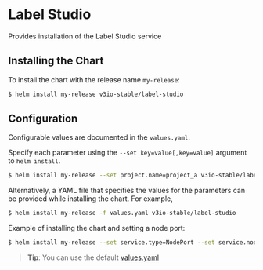 # Label Studio

Provides installation of the Label Studio service

## Installing the Chart

To install the chart with the release name `my-release`:

```bash
$ helm install my-release v3io-stable/label-studio
```

## Configuration

Configurable values are documented in the `values.yaml`.

Specify each parameter using the `--set key=value[,key=value]` argument to `helm install`.

```bash
$ helm install my-release --set project.name=project_a v3io-stable/label-studio
```

Alternatively, a YAML file that specifies the values for the parameters can be provided while installing the chart. For example,

```bash
$ helm install my-release -f values.yaml v3io-stable/label-studio
```


Example of installing the chart and setting a node port:
```bash
$ helm install my-release --set service.type=NodePort --set service.nodePort=30030 v3io-stable/label-studio
```

> **Tip**: You can use the default [values.yaml](values.yaml)
